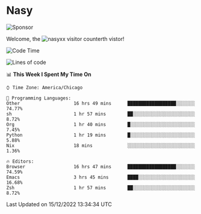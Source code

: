# Nasy

<!--
<p align="center">
<img height="200" src="https://github-readme-stats.vercel.app/api?username=nasyxx&count_private=true&show_icons=true&theme=dracula&include_all_commits=true"/>
<img height="200" src="https://github-readme-stats.vercel.app/api/top-langs/?username=nasyxx&theme=dracula&hide=html,jupyter+notebook&count_private=true&show_icons=true"/>
</p>

  
----------------
-->

![Sponsor](https://img.shields.io/static/v1.svg?label=Sponsor&message=%E2%9D%A4&logo=GitHub&style=flat&color=pink)
 
Welcome, the ![nasyxx visitor counter](https://count.getloli.com/get/@nasyxx?theme=rule34)th vistor!
 
<!--START_SECTION:waka-->
![Code Time](http://img.shields.io/badge/Code%20Time-2%2C925%20hrs%2021%20mins-blue)

![Lines of code](https://img.shields.io/badge/From%20Hello%20World%20I%27ve%20Written-5%20Million%20lines%20of%20code-blue)

📊 **This Week I Spent My Time On** 

```text
⌚︎ Time Zone: America/Chicago

💬 Programming Languages: 
Other                    16 hrs 49 mins      ██████████████████░░░░░░░   74.77% 
sh                       1 hr 57 mins        ██░░░░░░░░░░░░░░░░░░░░░░░   8.72% 
Org                      1 hr 40 mins        █░░░░░░░░░░░░░░░░░░░░░░░░   7.45% 
Python                   1 hr 19 mins        █░░░░░░░░░░░░░░░░░░░░░░░░   5.88% 
Nix                      18 mins             ░░░░░░░░░░░░░░░░░░░░░░░░░   1.36%

🔥 Editors: 
Browser                  16 hrs 47 mins      ██████████████████░░░░░░░   74.59% 
Emacs                    3 hrs 45 mins       ████░░░░░░░░░░░░░░░░░░░░░   16.68% 
Zsh                      1 hr 57 mins        ██░░░░░░░░░░░░░░░░░░░░░░░   8.72%

```


 Last Updated on 15/12/2022 13:34:34 UTC
<!--END_SECTION:waka-->

<!-- ![visitors](https://visitor-badge.laobi.icu/badge?page_id=nasyxx.nasyxx) -->
